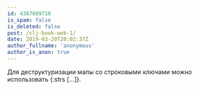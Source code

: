 ```yaml
---
id: 4387089710
is_spam: false
is_deleted: false
post: /clj-book-web-1/
date: 2019-03-20T20:02:37Z
author_fullname: 'anonymous'
author_is_anon: true
---
```


<p>Для деструктуризации мапы со строковыми ключами можно использовать {:strs [...]}.</p>
